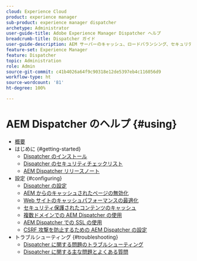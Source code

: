 ```yaml
---
cloud: Experience Cloud
product: experience manager
sub-product: experience manager dispatcher
archetype: Administrator
user-guide-title: Adobe Experience Manager Dispatcher ヘルプ
breadcrumb-title: Dispatcher ガイド
user-guide-description: AEM サーバーのキャッシュ、ロードバランシング、セキュリティの向上に Dispatcher を使用する方法について説明します。
feature-set: Experience Manager
feature: Dispatcher
topic: Administration
role: Admin
source-git-commit: c41b4026a64f9c90318e12de5397eb4c116056d9
workflow-type: ht
source-wordcount: '81'
ht-degree: 100%

---
```



# AEM Dispatcher のヘルプ {#using}

+ [概要](dispatcher.md)
+ はじめに {#getting-started}
   + [Dispatcher のインストール](dispatcher-install.md)
   + [Dispatcher のセキュリティチェックリスト](security-checklist.md)
   + [AEM Dispatcher リリースノート](release-notes.md)
+ 設定 {#configuring}
   + [Dispatcher の設定](dispatcher-configuration.md)
   + [AEM からのキャッシュされたページの無効化](page-invalidate.md)
   + [Web サイトのキャッシュパフォーマンスの最適化](https://experienceleague.adobe.com/ja/docs/experience-manager-65/content/implementing/deploying/configuring/configuring-performance)
   + [セキュリティ保護されたコンテンツのキャッシュ](permissions-cache.md)
   + [複数ドメインでの AEM Dispatcher の使用](dispatcher-domains.md)
   + [AEM Dispatcher での SSL の使用](dispatcher-ssl.md)
   + [CSRF 攻撃を防止するための AEM Dispatcher の設定](configuring-dispatcher-to-prevent-csrf.md)
+ トラブルシューティング {#troubleshooting}
   + [Dispatcher に関する問題のトラブルシューティング](dispatcher-troubleshooting.md)
   + [Dispatcher に関する主な問題とよくある質問](dispatcher-faq.md)
